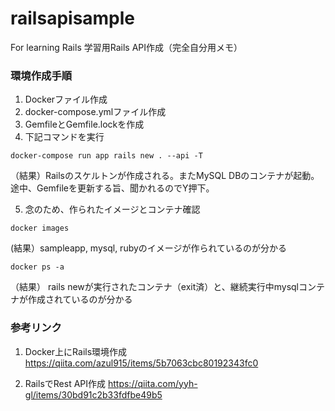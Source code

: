 # railsapisample
For learning Rails
学習用Rails API作成（完全自分用メモ）

### 環境作成手順
1. Dockerファイル作成
2. docker-compose.ymlファイル作成
3. GemfileとGemfile.lockを作成
4. 下記コマンドを実行
```
docker-compose run app rails new . --api -T
```
（結果）Railsのスケルトンが作成される。またMySQL DBのコンテナが起動。途中、Gemfileを更新する旨、聞かれるのでY押下。

5. 念のため、作られたイメージとコンテナ確認
```
docker images
```
 (結果）sampleapp, mysql, rubyのイメージが作られているのが分かる

```
docker ps -a
```
（結果） rails newが実行されたコンテナ（exit済）と、継続実行中mysqlコンテナが作成されているのが分かる



### 参考リンク
1. Docker上にRails環境作成
https://qiita.com/azul915/items/5b7063cbc80192343fc0

2. RailsでRest API作成
https://qiita.com/yyh-gl/items/30bd91c2b33fdfbe49b5
